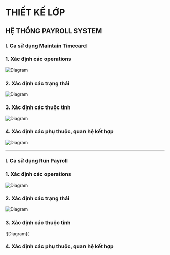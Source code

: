 # THIẾT KẾ LỚP
## HỆ THỐNG PAYROLL SYSTEM

### I.  Ca sử dụng Maintain Timecard
### 1. Xác định các operations
![Diagram](https://www.planttext.com/api/plantuml/png/Z591JiCm4Bpx5NjC9Vg17505277WK85umDPU9HQE7RpheWhnCWuyYIzWHsdQfaZ5nvdnpipQFr_VAnQCaZgdj4DcU0oDzVSXTl2XO3Y9ANhig8PdYTOt8zndzNk8PWPpsdHMXYdLeePji6PaZENUuUw9E3cfE6bDp3NSXE08_LxxgOw3t0OlCJX7SOg3ILhoOZKALVDiLsUn5fF3OVGB7ysxKEy1kPrHkYNzkXxvole-oVgVhdSek46coRqXAVXPaJoWuADgYywQtFTFwQNEXnTTBg_Frbe3apVW2WoHtXAngBceN3o9NqCMnjsmFCZ9K9tGUttM3Si27ScKHqF7QfNzod_x1G00__y30000)

### 2. Xác định các trạng thái
![Diagram](https://www.planttext.com/api/plantuml/png/RD312i8m303GUx-YnqtO3mYJUN0my2Pw4GzbYxFGjPgcNiGly-0d-Gkk7HjZz5AQa9U4_3xVmf90SfrY_OU0xqqhTMcmUx7pwiApRCEhHW7pJuXEGib6aDHjfU-E-9eZF1nO2Z99sRB0ewsZ6sYITSZtvZaKGIX9KfxddD115EyG3SRDLIWBRD7TcuEhQx1sfeuMS3OeOaeXbKE8cc7Gs7MwoaYcnB3h5BvP0Rhnr_q3003__mC0)

### 3. Xác định các thuộc tính
![Diagram](https://www.planttext.com/api/plantuml/png/P90n3i8m34Ntd28ZIFG27L05Y8a58GxWjbQ9b2PWEp0WJiR0aRW2IOLQQ3r--xzl-_ry5In04bghAWlCUkSRuxQUMdrNkgl0I0vQpFL1oBZcAv_ZzCrJFP8vbAsHZZARv_hgJQqUwXU-zax8MulKHq2G4pen5GZEndcBILJahhot26v07wDh0m8bCFRS1YNf4sG493svXtkpR3bPC1hGrQm9Bm5PrBYVF7_9kTu798FSlKrNX7Kw32oh8fBIdpy0003__mC0)

### 4. Xác định các phụ thuộc, quan hệ kết hợp
![Diagram](https://www.planttext.com/api/plantuml/png/n94n3i8m34NtdY8ZIFG27L2XWea1mGcYngeYEN6n4r25E1a3H-8Aj5NBKePkU8g-u_-VxFVpbKlG7AB3f4GjedQkHce03bHPloTswfweli07u8B1j0-hKHPHWBrsaAbpOEkhbQfRXnkn6PLbfgvapM1WhDIecnD8nB2GM9OWagaj4OBsuzz7Cf0STSE4k37E-l_Jz0G5-T0n0Nyv62uH9FJjUGn3GcSzNNQQhYTHxInuex2JnxpaztPcZ-Ujr1tz0m00__y30000)

---
### I.  Ca sử dụng Run Payroll
### 1. Xác định các operations
![Diagram](https://www.planttext.com/api/plantuml/png/Z5HBZjim3Dtx5DoDiyW5X2AOvjEYGASDchc08dCI8R9aIF8CZA8dww97wXLAoP9ZvpFe9h4eYkHxVEJVttyUdUVMjxKg7c1fMbrnsy5ASUVG5IBymvPtrYYr4qUiMeKMVXO0Sn2jjQZzcdja47x92k2jF1pGfZVbZC6haLNngvW6srgf_H2guHq55oSMhkDNZDK4fsmfhvskWY-vFdscIjvubo9xoxNZmakZ6JoV3_5Ike-lN2g-LuHWQOn2hcDYXxeQEPVteiocponws_tdkrpu0soqb_wIyqtTADCX9XYOZbyg1ZkYM1-YsN55xMBmP3HsqR97ZI_IEoeiVKLpHPsBcUbYFNndxcjgunFwenb71n1SYLOHdTymT27qCYS2gBazVJ9sZGeZr7kD9c7mFNUNGAYEhzBv3nddek-Mh55mM-NRvtJkRvlMYYE5-cuhjDbbEpOkOca7z1ib3vBQciExiXfaEhkH6eWX0ZBubxbEDdJY5i2emlTRbEYTJCaST6Hqp6VK-XezwT6L4tsiZFR4P2-GARdfIeq7AP4-peQNRDnaeB56e7ENapjHGf31JMfw85Hl7EiNBX1sdVDOhvH95CN6hCvB8sI89KQKFv3Y1r4UPUEAQtpp-U9AKWpQC36tdOS9OXdPNTVnsc0G4T2SEdYJ_lX-ANcDtNjrtfcZHwDGBE_BeRG1t0K6vuqz0yXvKzHUXwmNaIl6U8B7QFDCs7YaDHSs_py0003__mC0)

### 2. Xác định các trạng thái
![Diagram](https://www.planttext.com/api/plantuml/png/T951JWCn34NtEONNIBr05wYYj885gA9bXLYuYPc9wabGua6Qix7WI5o1E9qM2dJx__lEZ_tv_Z7BWadwZitJnJDC9fTmwvXW2clLOOL3YiocYkekIMphGtEDWeNQ9Dyqb8xSYQty7DdsZ5AqmfH49M31ll7RCdFHlN8SYBBvHMfubQAbdFTAHq5o6N3W2Ewf5ZJ_OFkq3-CqsvBTQNX4OGJXZgIDBfk_R2qVIpiISZLP23Zwvnvz84d3ZxOt67HrLnXsy1Zm3JtZrhENmPoYP_zRCLZtLgsNdirtAytesQQ7_SFI1vzRScP6mUbLlm000F__0m00)

### 3. Xác định các thuộc tính
![Diagram](
### 4. Xác định các phụ thuộc, quan hệ kết hợp



